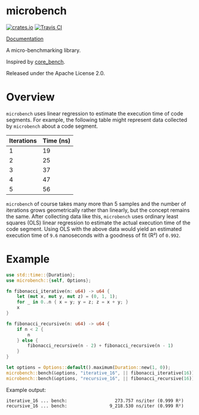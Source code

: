 # microbench

[![crates.io](https://img.shields.io/crates/v/microbench.svg)](https://crates.io/crates/microbench)
[![Travis CI](https://travis-ci.org/KyleMayes/microbench.svg?branch=master)](https://travis-ci.org/KyleMayes/microbench)

[Documentation](https://kylemayes.github.io/microbench/microbench)

A micro-benchmarking library.

Inspired by [core_bench](https://github.com/janestreet/core_bench).

Released under the Apache License 2.0.

# Overview

`microbench` uses linear regression to estimate the execution time of code segments. For
example, the following table might represent data collected by `microbench` about a code
segment.

| Iterations | Time (ns) |
|------------|-----------|
| 1          | 19        |
| 2          | 25        |
| 3          | 37        |
| 4          | 47        |
| 5          | 56        |

`microbench` of course takes many more than 5 samples and the number of iterations grows
geometrically rather than linearly, but the concept remains the same. After collecting data like
this, `microbench` uses ordinary least squares (OLS) linear regression to estimate the actual
execution time of the code segment. Using OLS with the above data would yield an estimated
execution time of `9.6` nanoseconds with a goodness of fit (R²) of `0.992`.

# Example

```rust
use std::time::{Duration};
use microbench::{self, Options};

fn fibonacci_iterative(n: u64) -> u64 {
    let (mut x, mut y, mut z) = (0, 1, 1);
    for _ in 0..n { x = y; y = z; z = x + y; }
    x
}

fn fibonacci_recursive(n: u64) -> u64 {
    if n < 2 {
        n
    } else {
        fibonacci_recursive(n - 2) + fibonacci_recursive(n - 1)
    }
}

let options = Options::default().maximum(Duration::new(1, 0));
microbench::bench(&options, "iterative_16", || fibonacci_iterative(16));
microbench::bench(&options, "recursive_16", || fibonacci_recursive(16));
```

Example output:

```console
iterative_16 ... bench:                  273.757 ns/iter (0.999 R²)
recursive_16 ... bench:                9_218.530 ns/iter (0.999 R²)
```
